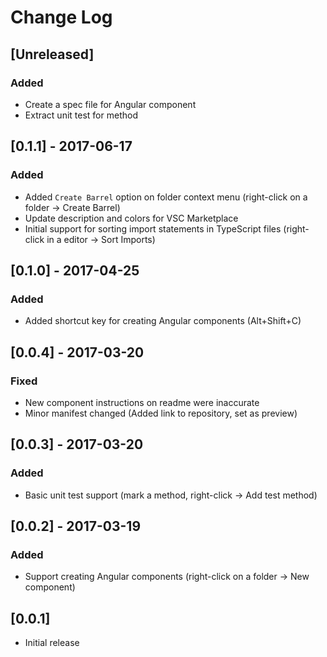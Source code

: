# Change Log

## [Unreleased]
### Added
- Create a spec file for Angular component
- Extract unit test for method

## [0.1.1] - 2017-06-17
### Added
- Added `Create Barrel` option on folder context menu (right-click on a folder -> Create Barrel)
- Update description and colors for VSC Marketplace
- Initial support for sorting import statements in TypeScript files (right-click in a editor -> Sort Imports)

## [0.1.0] - 2017-04-25
### Added
- Added shortcut key for creating Angular components (Alt+Shift+C)

## [0.0.4] - 2017-03-20
### Fixed
- New component instructions on readme were inaccurate
- Minor manifest changed (Added link to repository, set as preview)

## [0.0.3] - 2017-03-20
### Added
- Basic unit test support (mark a method, right-click -> Add test method)

## [0.0.2] - 2017-03-19
### Added
- Support creating Angular components (right-click on a folder -> New component)

## [0.0.1]
- Initial release
